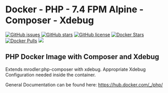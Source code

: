 # Docker - PHP - 7.4 FPM Alpine - Composer - Xdebug
[![GitHub issues](https://img.shields.io/github/issues/MarkusRodler/docker-php-composer-xdebug.svg?style=flat-square)](https://github.com/MarkusRodler/docker-php-composer-xdebug/issues) [![GitHub stars](https://img.shields.io/github/stars/MarkusRodler/docker-php-composer-xdebug.svg?style=flat-square)](https://github.com/MarkusRodler/docker-php-composer-xdebug/stargazers) [![GitHub license](https://img.shields.io/badge/license-MIT-blue.svg?style=flat-square)](https://raw.githubusercontent.com/MarkusRodler/docker-php-composer-xdebug/master/LICENSE) [![Docker Stars](https://img.shields.io/docker/stars/mrodler/php-composer-xdebug.svg?style=flat-square)]() [![Docker Pulls](https://img.shields.io/docker/pulls/mrodler/php-composer-xdebug.svg?style=flat-square)]() [![](https://images.microbadger.com/badges/image/mrodler/php-composer-xdebug.svg)](https://microbadger.com/images/mrodler/php-composer-xdebug "Get your own image badge on microbadger.com")

## PHP Docker Image with Composer and Xdebug

Extends mrodler:php-composer with xdebug.
Appropriate Xdebug Configuration needed inside the container.

General Documentation can be found here: https://hub.docker.com/_/php/